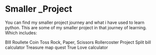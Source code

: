 # Smaller _Project
You can find my smaller project journey and what i have used to learn python. 
This are some of my smaller project in that journey of learning. Which includes:

BIll Roullete
Coin Toss
Rock, Paper, Scissors
Rollercoster Project 
Split bill calculator 
Treasure map quest 
True Love calculator 

